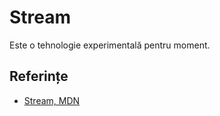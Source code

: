 # Stream

Este o tehnologie experimentală pentru moment.


## Referințe

- [Stream, MDN](https://developer.mozilla.org/en-US/docs/Web/API/Streams_API)
